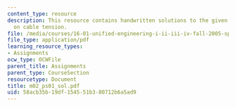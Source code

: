 ```yaml
---
content_type: resource
description: This resource contains handwritten solutions to the given problem set
  on cable tension.
file: /media/courses/16-01-unified-engineering-i-ii-iii-iv-fall-2005-spring-2006/58acb35b19df154551b380712b6a5ad9_m02_ps01_sol.pdf
file_type: application/pdf
learning_resource_types:
- Assignments
ocw_type: OCWFile
parent_title: Assignments
parent_type: CourseSection
resourcetype: Document
title: m02_ps01_sol.pdf
uid: 58acb35b-19df-1545-51b3-80712b6a5ad9
---
```

